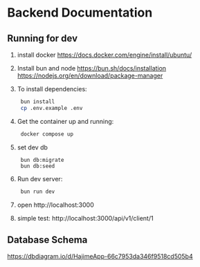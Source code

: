 # Backend Documentation

## Running for dev

1. install docker
   https://docs.docker.com/engine/install/ubuntu/

2. Install bun and node
   https://bun.sh/docs/installation
   https://nodejs.org/en/download/package-manager

3. To install dependencies:

   ```sh
    bun install
    cp .env.example .env
   ```

4. Get the container up and running:

   ```sh
    docker compose up
   ```

5. set dev db

   ```
    bun db:migrate
    bun db:seed
   ```

6. Run dev server:

   ```sh
    bun run dev
   ```

7. open http://localhost:3000

8. simple test: http://localhost:3000/api/v1/client/1

## Database Schema

https://dbdiagram.io/d/HajimeApp-66c7953da346f9518cd505b4
